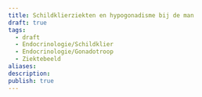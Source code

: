 ```yaml
---
title: Schildklierziekten en hypogonadisme bij de man
draft: true
tags:
  - draft
  - Endocrinologie/Schildklier
  - Endocrinologie/Gonadotroop
  - Ziektebeeld
aliases: 
description: 
publish: true
---
```

